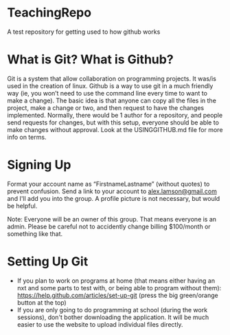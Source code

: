 TeachingRepo
============

A test repository for getting used to how github works

What is Git? What is Github?
============================

Git is a system that allow collaboration on programming projects. It was/is used in the creation of linux.
Github is a way to use git in a much friendly way (ie, you won’t need to use the command line every time to want to make a change).
The basic idea is that anyone can copy all the files in the project, make a change or two, and then request to have the changes implemented.
Normally, there would be 1 author for a repository, and people send requests for changes, but with this setup, everyone should be able to make changes without approval.
Look at the USINGGITHUB.md file for more info on terms.


Signing Up
==========

Format your account name as “FirstnameLastname” (without quotes) to prevent confusion.
Send a link to your account to alex.lamson@gmail.com and I'll add you into the group.
A profile picture is not necessary, but would be helpful.

Note: Everyone will be an owner of this group. That means everyone is an admin. Please be careful not to accidently change billing $100/month or something like that.


Setting Up Git
==============

* If you plan to work on programs at home (that means either having an nxt and some parts to test with, or being able to program without them): https://help.github.com/articles/set-up-git (press the big green/orange button at the top)
* If you are only going to do programming at school (during the work sessions), don't bother downloading the application. It will be much easier to use the website to upload individual files directly.

